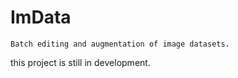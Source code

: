 # ImData
    Batch editing and augmentation of image datasets.
    
this project is still in development.  
